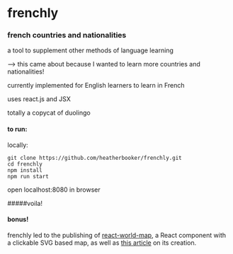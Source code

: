 # frenchly  
### french countries and nationalities  

a tool to supplement other methods of language learning

--> this came about because I wanted to learn more countries and nationalities!

currently implemented for English learners to learn in French  

uses react.js and JSX  

totally a copycat of duolingo

#### to run:  
locally:
```
git clone https://github.com/heatherbooker/frenchly.git  
cd frenchly  
npm install  
npm run start
```  

open localhost:8080 in browser

#####voila!

#### bonus!
frenchly led to the publishing of [react-world-map](https://www.npmjs.com/package/react-world-map), a React component with a clickable SVG based map, as well as [this article](https://medium.com/@heatherbooker/how-to-make-an-interactive-map-in-react-f4e6e074b500#.jmv9y1z16) on its creation.
